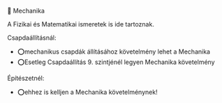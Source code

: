 🔴 Mechanika

A Fizikai és Matematikai ismeretek is ide tartoznak.

Csapdaállításnál:
- ⭕mechanikus csapdák állításához követelmény lehet a Mechanika
- ⭕Esetleg Csapdaállítás 9. szintjénél legyen Mechanika követelmény

Építészetnél:
- ⭕ehhez is kelljen a Mechanika követelménynek!
